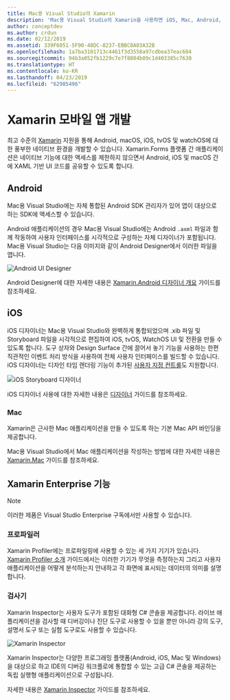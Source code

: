 ```yaml
---
title: Mac용 Visual Studio의 Xamarin
description: 'Mac용 Visual Studio의 Xamarin을 사용하면 iOS, Mac, Android, tvOS 및 watchOS를 대상으로 하는 플랫폼 간 애플리케이션을 만들 수 있습니다. '
author: conceptdev
ms.author: crdun
ms.date: 02/12/2019
ms.assetid: 339F6051-5F90-48DC-8237-EBBC8A03A32B
ms.openlocfilehash: 1a7ba3101713c4461f3d3558a97cdbea37eac604
ms.sourcegitcommit: 94b3a052fb1229c7e7f8804b09c1d403385c7630
ms.translationtype: HT
ms.contentlocale: ko-KR
ms.lasthandoff: 04/23/2019
ms.locfileid: "62985496"
---
```

# <a name="xamarin-mobile-app-development"></a>Xamarin 모바일 앱 개발

최고 수준의 [Xamarin](/xamarin) 지원을 통해 Android, macOS, iOS, tvOS 및 watchOS에 대한 풍부한 네이티브 환경을 개발할 수 있습니다. Xamarin.Forms 플랫폼 간 애플리케이션은 네이티브 기능에 대한 액세스를 제한하지 않으면서 Android, iOS 및 macOS 간에 XAML 기반 UI 코드를 공유할 수 있도록 합니다.

## <a name="android"></a>Android

Mac용 Visual Studio에는 자체 통합된 Android SDK 관리자가 있어 앱이 대상으로 하는 SDK에 액세스할 수 있습니다.

Android 애플리케이션의 경우 Mac용 Visual Studio에는 Android `.axml` 파일과 함께 작동하여 사용자 인터페이스를 시각적으로 구성하는 자체 디자이너가 포함됩니다. Mac용 Visual Studio는 다음 이미지와 같이 Android Designer에서 이러한 파일을 엽니다.

![Android UI Designer](media/intro-image31.png)

Android Designer에 대한 자세한 내용은 [Xamarin.Android 디자이너 개요](/xamarin/android/user-interface/android-designer/index) 가이드를 참조하세요.

## <a name="ios"></a>iOS

iOS 디자이너는 Mac용 Visual Studio와 완벽하게 통합되었으며 .xib 파일 및 Storyboard 파일을 시각적으로 편집하여 iOS, tvOS, WatchOS UI 및 전환을 만들 수 있도록 합니다. 도구 상자와 Design Surface 간에 끌어서 놓기 기능을 사용하는 한편 직관적인 이벤트 처리 방식을 사용하여 전체 사용자 인터페이스를 빌드할 수 있습니다. iOS 디자이너는 디자인 타임 렌더링 기능이 추가된 [사용자 지정 컨트롤](/xamarin/ios/user-interface/designer/ios-designable-controls-overview)도 지원합니다.

![iOS Storyboard 디자이너](media/intro-image30.png)

iOS 디자이너 사용에 대한 자세한 내용은 [디자이너](https://docs.microsoft.com/xamarin/ios/user-interface/designer/?tabs=macos) 가이드를 참조하세요.

### <a name="mac"></a>Mac

Xamarin은 근사한 Mac 애플리케이션을 만들 수 있도록 하는 기본 Mac API 바인딩을 제공합니다.

Mac용 Visual Studio에서 Mac 애플리케이션을 작성하는 방법에 대한 자세한 내용은 [Xamarin.Mac](/xamarin/mac/get-started/index) 가이드를 참조하세요.

## <a name="xamarin-enterprise-features"></a>Xamarin Enterprise 기능

> [!Note]
> 이러한 제품은 Visual Studio Enterprise 구독에서만 사용할 수 있습니다.

### <a name="profiler"></a>프로파일러

Xamarin Profiler에는 프로파일링에 사용할 수 있는 세 가지 기기가 있습니다. [Xamarin Profiler 소개](/xamarin/tools/profiler/index?tabs=macos) 가이드에서는 이러한 기기가 무엇을 측정하는지 그리고 사용자 애플리케이션을 어떻게 분석하는지 안내하고 각 화면에 표시되는 데이터의 의미를 설명합니다.

### <a name="inspector"></a>검사기

Xamarin Inspector는 사용자 도구가 포함된 대화형 C# 콘솔을 제공합니다. 라이브 애플리케이션을 검사할 때 디버깅이나 진단 도구로 사용할 수 있을 뿐만 아니라 강의 도구, 설명서 도구 또는 실험 도구로도 사용할 수 있습니다.

![Xamarin Inspector](media/intro-inspector.png)

Xamarin Inspector는 다양한 프로그래밍 플랫폼(Android, iOS, Mac 및 Windows)을 대상으로 하고 IDE의 디버깅 워크플로에 통합할 수 있는 고급 C# 콘솔을 제공하는 독립 실행형 애플리케이션으로 구성됩니다. 

자세한 내용은 [Xamarin Inspector](/xamarin/tools/inspector/) 가이드를 참조하세요.
